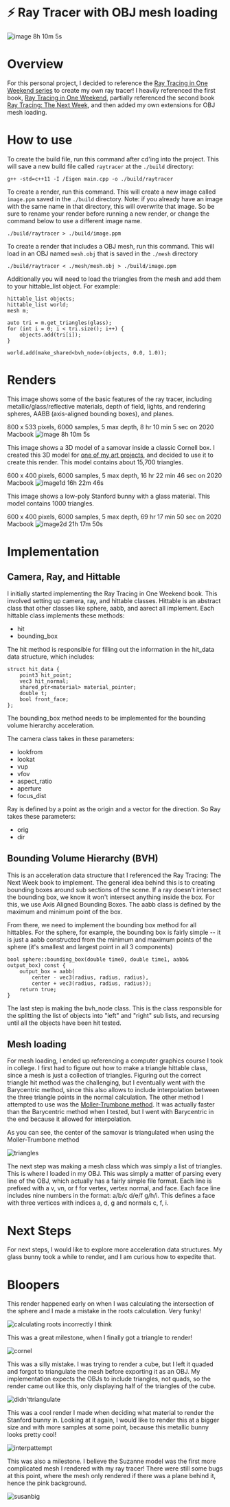 # ⚡️ Ray Tracer with OBJ mesh loading

![image 8h 10m 5s](https://github.com/allangelman/ray-tracer/assets/45411265/44a65569-072e-4dcb-86cd-ca76458338bf)

# Overview

For this personal project, I decided to reference the [Ray Tracing in One Weekend series](https://raytracing.github.io/) to create my own ray tracer! I heavily referenced the first book, [Ray Tracing in One Weekend](https://raytracing.github.io/books/RayTracingInOneWeekend.html), partially referenced the second book [Ray Tracing: The Next Week](https://raytracing.github.io/books/RayTracingTheNextWeek.html), and then added my own extensions for OBJ mesh loading.

# How to use

To create the build file, run this command after cd'ing into the project. This will save a new build file called `raytracer` at the `./build` directory:

```
g++ -std=c++11 -I /Eigen main.cpp -o ./build/raytracer
```

To create a render, run this command. This will create a new image called `image.ppm` saved in the `./build` directory. Note: if you already have an image with the same name in that directory, this will overwrite that image. So be sure to rename your render before running a new render, or change the command below to use a different image name.

```
./build/raytracer > ./build/image.ppm
```

To create a render that includes a OBJ mesh, run this command. This will load in an OBJ named `mesh.obj` that is saved in the `./mesh` directory

```
./build/raytracer < ./mesh/mesh.obj > ./build/image.ppm
```

Additionally you will need to load the triangles from the mesh and add them to your hittable_list object. For example:

```
hittable_list objects;
hittable_list world;
mesh m;

auto tri = m.get_triangles(glass);
for (int i = 0; i < tri.size(); i++) {
    objects.add(tri[i]);
}

world.add(make_shared<bvh_node>(objects, 0.0, 1.0));
```

# Renders

This image shows some of the basic features of the ray tracer, including metallic/glass/reflective materials, depth of field, lights, and rendering spheres, AABB (axis-aligned bounding boxes), and planes.

800 x 533 pixels, 6000 samples, 5 max depth, 8 hr 10 min 5 sec on 2020 Macbook
![image 8h 10m 5s](https://github.com/allangelman/ray-tracer/assets/45411265/44a65569-072e-4dcb-86cd-ca76458338bf)

This image shows a 3D model of a samovar inside a classic Cornell box. I created this 3D model for [one of my art projects](https://vimeo.com/492851519?embedded=true&source=video_title&owner=94929753), and decided to use it to create this render. This model contains about 15,700 triangles.

600 x 400 pixels, 6000 samples, 5 max depth, 16 hr 22 min 46 sec on 2020 Macbook
![image1d 16h 22m 46s ](https://github.com/allangelman/ray-tracer/assets/45411265/9c4a1203-0616-4330-a46b-a4caa43d9ca2)

This image shows a low-poly Stanford bunny with a glass material. This model contains 1000 triangles.

600 x 400 pixels, 6000 samples, 5 max depth, 69 hr 17 min 50 sec on 2020 Macbook
![image2d 21h 17m 50s](https://github.com/allangelman/ray-tracer/assets/45411265/8ddb90d6-3c60-4c9b-8271-742b3fb62ab9)

# Implementation

## Camera, Ray, and Hittable

I initially started implementing the Ray Tracing in One Weekend book. This involved setting up camera, ray, and hittable classes. Hittable is an abstract class that other classes like sphere, aabb, and aarect all implement. Each hittable class implements these methods:

- hit
- bounding_box

The hit method is responsible for filling out the information in the hit_data data structure, which includes:

```
struct hit_data {
    point3 hit_point;
    vec3 hit_normal;
    shared_ptr<material> material_pointer;
    double t;
    bool front_face;
};
```

The bounding_box method needs to be implemented for the bounding volume hierarchy acceleration.

The camera class takes in these parameters:

- lookfrom
- lookat
- vup
- vfov
- aspect_ratio
- aperture
- focus_dist

Ray is defined by a point as the origin and a vector for the direction. So Ray takes these parameters:

- orig
- dir

## Bounding Volume Hierarchy (BVH)

This is an acceleration data structure that I referenced the Ray Tracing: The Next Week book to implement. The general idea behind this is to creating bounding boxes around sub sections of the scene. If a ray doesn't intersect the bounding box, we know it won't intersect anything inside the box. For this, we use Axis Aligned Bounding Boxes. The aabb class is defined by the maximum and minimum point of the box.

From there, we need to implement the bounding box method for all hittables. For the sphere, for example, the bounding box is fairly simple -- it is just a aabb constructed from the minimum and maximum points of the sphere (it's smallest and largest point in all 3 components)

```
bool sphere::bounding_box(double time0, double time1, aabb& output_box) const {
    output_box = aabb(
        center - vec3(radius, radius, radius),
        center + vec3(radius, radius, radius));
    return true;
}
```

The last step is making the bvh_node class. This is the class responsible for the splitting the list of objects into "left" and "right" sub lists, and recursing until all the objects have been hit tested.

## Mesh loading

For mesh loading, I ended up referencing a computer graphics course I took in college. I first had to figure out how to make a triangle hittable class, since a mesh is just a collection of triangles. Figuring out the correct triangle hit method was the challenging, but I eventually went with the Barycentric method, since this also allows to include interpolation between the three triangle points in the normal calculation. The other method I attempted to use was the [Moller-Trumbone method](https://en.wikipedia.org/wiki/M%C3%B6ller%E2%80%93Trumbore_intersection_algorithm). It was actually faster than the Barycentric method when I tested, but I went with Barycentric in the end because it allowed for interpolation.

As you can see, the center of the samovar is triangulated when using the Moller-Trumbone method

![triangles](https://github.com/allangelman/ray-tracer/assets/45411265/c391856d-f4c2-4caf-a8a0-47f3abc3735f)

The next step was making a mesh class which was simply a list of triangles. This is where I loaded in my OBJ. This was simply a matter of parsing every line of the OBJ, which actually has a fairly simple file format. Each line is prefixed with a v, vn, or f for vertex, vertex normal, and face. Each face line includes nine numbers in the format: a/b/c d/e/f g/h/i. This defines a face with three vertices with indices a, d, g and normals c, f, i.

# Next Steps

For next steps, I would like to explore more acceleration data structures. My glass bunny took a while to render, and I am curious how to expedite that.

# Bloopers

This render happened early on when I was calculating the intersection of the sphere and I made a mistake in the roots calculation. Very funky!

![calculating roots incorrectly I think](https://github.com/allangelman/ray-tracer/assets/45411265/73011bea-f74b-4251-9535-fbe5241fde88)

This was a great milestone, when I finally got a triangle to render!

![cornel](https://github.com/allangelman/ray-tracer/assets/45411265/f1f334b9-29dc-4bb8-948e-d7f8f334afd7)

This was a silly mistake. I was trying to render a cube, but I left it quaded and forgot to triangulate the mesh before exporting it as an OBJ. My implementation expects the OBJs to include triangles, not quads, so the render came out like this, only displaying half of the triangles of the cube.

![didn'ttriangulate](https://github.com/allangelman/ray-tracer/assets/45411265/7174e225-663d-4037-a542-31472aff7d6a)

This was a cool render I made when deciding what material to render the Stanford bunny in. Looking at it again, I would like to render this at a bigger size and with more samples at some point, because this metallic bunny looks pretty cool!

![interpattempt](https://github.com/allangelman/ray-tracer/assets/45411265/41e7ddd2-1d0e-46d3-a53a-34209f8ac8ed)

This was also a milestone. I believe the Suzanne model was the first more complicated mesh I rendered with my ray tracer! There were still some bugs at this point, where the mesh only rendered if there was a plane behind it, hence the pink background.

![susanbig](https://github.com/allangelman/ray-tracer/assets/45411265/c06dcdbc-b28e-412e-9e70-59e9395c501e)
